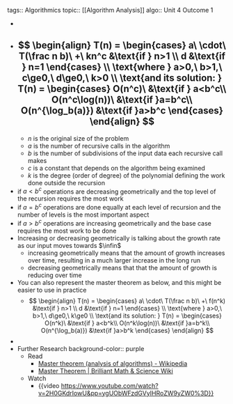 tags:: Algorithmics
topic:: [[Algorithm Analysis]]
algo:: Unit 4 Outcome 1

-
- $$
  \begin{align}
  T(n) = \begin{cases}
   a\ \cdot\ T(\frac n b)\ +\ kn^c &\text{if } n>1 \\
   d &\text{if } n=1
  \end{cases}
  \\
  \text{where } a>0,\ b>1,\ c\ge0,\ d\ge0,\ k>0
  \\
  \text{and its solution: } T(n) = \begin{cases}
   O(n^c)\ &\text{if } a<b^c\\
   O(n^c\log(n))\ &\text{if }a=b^c\\
   O(n^{\log_b(a)}) &\text{if }a>b^c
  \end{cases}
  \end{align}
  $$
	-
	- $n$ is the original size of the problem
	- $a$ is the number of recursive calls in the algorithm
	- $b$ is the number of subdivisions of the input data each recursive call makes
	- $c$ is a constant that depends on the algorithm being examined
	- $k$ is the degree (order of degree) of the polynomial defining the work done outside the recursion
- if $a < b^c$ operations are decreasing geometrically and the top level of the recursion requires the most work
- if $a = b^c$ operations are done equally at each level of recursion and the number of levels is the most important aspect
- if $a > b^c$ operations are increasing geometrically and the base case requires the most work to be done
- Increasing or decreasing geometrically is talking about the growth rate as our input moves towards $\infin$
	- increasing geometrically means that the amount of growth increases over time, resulting in a much larger increase in the long run
	- decreasing geometrically means that that the amount of growth is reducing over time
- You can also represent the master theorem as below, and this might be easier to use in practice
	- $$
	  \begin{align}
	  T(n) = \begin{cases}
	     a\ \cdot\ T(\frac n b)\ +\ f(n^k) &\text{if } n>1 \\
	     d &\text{if } n=1
	  \end{cases}
	  \\
	  \text{where } a>0,\ b>1,\ d\ge0,\ k\ge0
	  \\
	  \text{and its solution: } T(n) = \begin{cases}
	     O(n^k)\ &\text{if } a<b^k\\
	     O(n^k\log(n))\ &\text{if }a=b^k\\
	     O(n^{\log_b(a)}) &\text{if }a>b^k
	  \end{cases}
	  \end{align}
	  $$
-
- Further Research
  background-color:: purple
	- Read
		- [Master theorem (analysis of algorithms) - Wikipedia](https://en.wikipedia.org/wiki/Master_theorem_(analysis_of_algorithms))
		- [Master Theorem | Brilliant Math & Science Wiki](https://brilliant.org/wiki/master-theorem/)
	- Watch
		- {{video https://www.youtube.com/watch?v=2H0GKdrIowU&pp=ygUObWFzdGVyIHRoZW9yZW0%3D}}